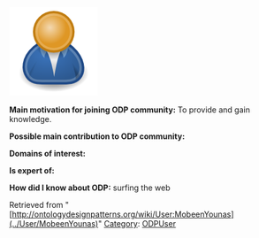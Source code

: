 [![Image:ODPUser.png](../images/a/a6/ODPUser.png)](../Image/ODPUser.png "Image:ODPUser.png")




  





__Main motivation for joining ODP community:__ To provide and gain knowledge.


__Possible main contribution to ODP community:__


__Domains of interest:__


  



__Is expert of:__


  

__How did I know about ODP:__ surfing the web






Retrieved from "[http://ontologydesignpatterns.org/wiki/User:MobeenYounas](../User/MobeenYounas)"
 [Category](http://ontologydesignpatterns.org/wiki/Special:Categories "Special:Categories"): [ODPUser](../Category/ODPUser "Category:ODPUser")